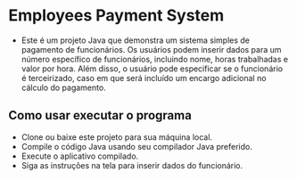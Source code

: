 # Employees Payment System

- Este é um projeto Java que demonstra um sistema simples de pagamento de funcionários. Os usuários podem inserir dados para um número específico de funcionários, incluindo nome, horas trabalhadas e valor por hora. Além disso, o usuário pode especificar se o funcionário é terceirizado, caso em que será incluído um encargo adicional no cálculo do pagamento.

## Como usar executar o programa
- Clone ou baixe este projeto para sua máquina local.
- Compile o código Java usando seu compilador Java preferido.
- Execute o aplicativo compilado.
- Siga as instruções na tela para inserir dados do funcionário.
